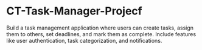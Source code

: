 # CT-Task-Manager-Projecf
Build a task management application where users can create tasks, assign them to others, set deadlines, and mark them as complete. Include features like user authentication, task categorization, and notifications.
